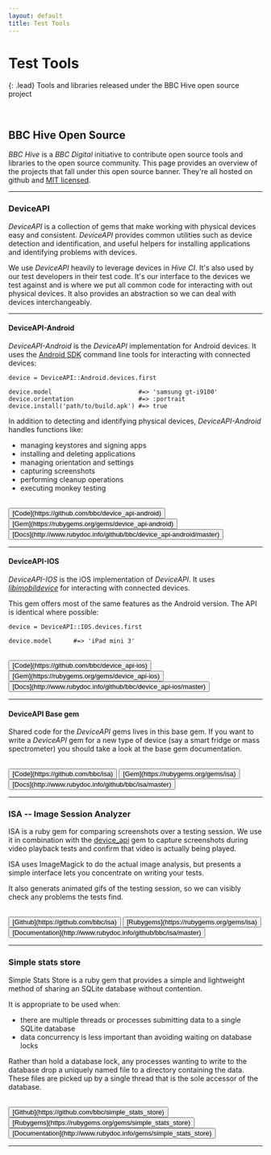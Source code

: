 ```yaml
---
layout: default
title: Test Tools
---
```


# Test Tools

{: .lead}
Tools and libraries released under the BBC Hive open source project


<br />

## BBC Hive Open Source 

*BBC Hive* is a *BBC Digital* initiative to contribute open source tools and
libraries to the open source community. This page provides an overview of
the projects that fall under this open source banner. They're all hosted on
github and [MIT licensed](/hive-ci/license).

* * * 

### DeviceAPI

*DeviceAPI* is a collection of gems that make working with physical devices
easy and consistent. *DeviceAPI* provides common utilities such as device
detection and identification, and useful helpers for installing applications
and identifying problems with devices.

We use *DeviceAPI* heavily to leverage devices in *Hive CI*. It's also used by
our test developers in their test code. It's our interface to the devices we
test against and is where we put all common code for interacting with out
physical devices. It also provides an abstraction so we can deal with devices
interchangeably.

* * * 

#### DeviceAPI-Android

*DeviceAPI-Android* is the *DeviceAPI* implementation for Android devices. It
uses the [Android SDK](https://developer.android.com/sdk) command line tools
for interacting with connected devices:

    device = DeviceAPI::Android.devices.first
    
    device.model                        #=> 'samsung gt-i9100'
    device.orientation                  #=> :portrait
    device.install('path/to/build.apk') #=> true
    

In addition to detecting and identifying physical devices, *DeviceAPI-Android*
handles functions like:

* managing keystores and signing apps
* installing and deleting applications
* managing orientation and settings
* capturing screenshots
* performing cleanup operations
* executing monkey testing

<br />
<button class="btn btn-default disabled">[Code](https://github.com/bbc/device_api-android)</button>
<button class="btn btn-default disabled">[Gem](https://rubygems.org/gems/device_api-android)</button>
<button class="btn btn-default disabled">[Docs](http://www.rubydoc.info/github/bbc/device_api-android/master)</button>

* * * 

#### DeviceAPI-IOS

*DeviceAPI-IOS* is the iOS implementation of *DeviceAPI*. It uses
*[libimobildevice](http://www.libimobiledevice.org/)* for interacting with
connected devices.

This gem offers most of the same features as the Android version. The API 
is identical where possible:

    device = DeviceAPI::IOS.devices.first
    
    device.model      #=> 'iPad mini 3'

<br />
<button class="btn btn-default disabled">[Code](https://github.com/bbc/device_api-ios)</button>
<button class="btn btn-default disabled">[Gem](https://rubygems.org/gems/device_api-ios)</button>
<button class="btn btn-default disabled">[Docs](http://www.rubydoc.info/github/bbc/device_api-ios/master)</button>

* * * 

#### DeviceAPI Base gem 

Shared code for the *DeviceAPI* gems lives in this base gem. If you want to
write a *DeviceAPI* gem for a new type of device (say a smart fridge or mass
spectrometer) you should take a look at the base gem documentation.

<br />
<button class="btn btn-default disabled">[Code](https://github.com/bbc/isa)</button>
<button class="btn btn-default disabled">[Gem](https://rubygems.org/gems/isa)</button>
<button class="btn btn-default disabled">[Docs](http://www.rubydoc.info/github/bbc/isa/master)</button>


* * * 

### ISA -- Image Session Analyzer

ISA is a ruby gem for comparing screenshots over a testing session. We use it in
combination with the [device_api](#device_api) gem to capture screenshots during
video playback tests and confirm that video is actually being played.

ISA uses ImageMagick to do the actual image analysis, but presents a simple
interface lets you concentrate on writing your tests.

It also generats animated gifs of the testing session, so we can visibly check
any problems the tests find.


<br />
<button class="btn btn-default">[Github](https://github.com/bbc/isa)</button>
<button class="btn btn-default">[Rubygems](https://rubygems.org/gems/isa)</button>
<button class="btn btn-default">[Documentation](http://www.rubydoc.info/github/bbc/isa/master)</button>



* * *

### Simple stats store

Simple Stats Store is a ruby gem that provides a simple and lightweight method
of sharing an SQLite database without contention.

It is appropriate to be used when:

* there are multiple threads or processes submitting data to a single SQLite
database
* data concurrency is less important than avoiding waiting on database locks

Rather than hold a database lock, any processes wanting to write to the
database drop a uniquely named file to a directory containing the data. These
files are picked up by a single thread that is the sole accessor of the
database.


<br />
<button class="btn btn-default">[Github](https://github.com/bbc/simple_stats_store)</button>
<button class="btn btn-default">[Rubygems](https://rubygems.org/gems/simple_stats_store)</button>
<button class="btn btn-default">[Documentation](http://www.rubydoc.info/gems/simple_stats_store)</button>

* * *

